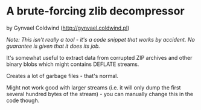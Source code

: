 # A brute-forcing zlib decompressor

by Gynvael Coldwind (http://gynvael.coldwind.pl)

_Note: This isn't really a tool - it's a code snippet that works by accident. No guarantee is given that it does its job._

It's somewhat useful to extract data from corrupted ZIP archives and other binary blobs which might contains DEFLATE streams.

Creates a lot of garbage files - that's normal.

Might not work good with larger streams (i.e. it will only dump the first several hundred bytes of the stream) - you can manually change this in the code though.
